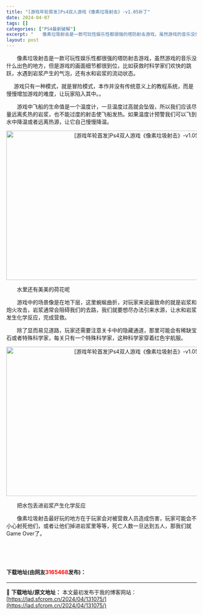 ```yaml
---
title: "[游戏年轮首发]Ps4双人游戏《像素垃圾射击》-v1.05补丁"
date: 2024-04-07
tags: []
categories: ["PS4最新破解"]
excerpt: "　　像素垃圾射击是一款可玩性娱乐性都很强的塔防射击游戏，虽然游戏的音乐没什么出色的地方，但是游戏的画面细节都很到位，比如获救时科学家们欢快的跳跃，水遇到岩浆产生的气泡，还有水和岩浆的流动状态。 &nbsp; &nbsp; &nbsp;游戏只有一种模式，就是冒险模式，本作并没有传统意义上的教程系统，而&hellip;"
layout: post
---
```


 <p>　　像素垃圾射击是一款可玩性娱乐性都很强的塔防射击游戏，虽然游戏的音乐没什么出色的地方，但是游戏的画面细节都很到位，比如获救时科学家们欢快的跳跃，水遇到岩浆产生的气泡，还有水和岩浆的流动状态。</p> <p>&nbsp; &nbsp; &nbsp;游戏只有一种模式，就是冒险模式，本作并没有传统意义上的教程系统，而是慢慢增加游戏的难度，让玩家陷入其中。。</p> <p>　　游戏中飞船的生命值是一个温度计，一旦温度过高就会坠毁，所以我们应该尽量远离炙热的岩浆，也不能过度的射击使飞船发热。如果温度计预警我们可以飞到水中降温或者远离热源，让它自己慢慢降温。</p> <p align="center"><img align="" src="https://lad.sfcrom.cn/wp-content/uploads/2024/04/20240407_66127660cdaae.webp" style="border-width: 0px; border-style: solid; width: 700px; height: 394px;" alt="[游戏年轮首发]Ps4双人游戏《像素垃圾射击》-v1.05补丁" /></p> <p>　　水里还有美美的荷花呢</p> <p>　　游戏中的场景像是在地下层，这里蜿蜒曲折，对玩家来说最致命的就是岩浆和炮火攻击，岩浆通常会阻碍我们的去路，我们就要想尽办法引来水源，让水和岩浆发生化学反应，完成营救。</p> <p>　　除了显而易见道路，玩家还需要注意关卡中的隐藏通道，那里可能会有稀缺宝石或者特殊科学家，每关只有一个特殊科学家，这种科学家穿着红色宇航服。</p> <p align="center"><img align="" src="https://lad.sfcrom.cn/wp-content/uploads/2024/04/20240407_661276612dbfd.webp" style="border-width: 0px; border-style: solid; width: 700px; height: 394px;" alt="[游戏年轮首发]Ps4双人游戏《像素垃圾射击》-v1.05补丁" /></p> <p>　　把水包丢进岩浆产生化学反应</p> <p>　　像素垃圾射击最好玩的地方在于玩家会对被营救人员造成伤害，玩家可能会不小心射死他们，或者让他们掉进岩浆里等等，死亡人数一旦达到五人，那我们就Game Over了。</p> <p>&nbsp;</p> <p>&nbsp;</p> <p><h4>下载地址(由网友<font color="red">3165468</font>发布)：</h4></p> 

---
📖 **下载地址/原文地址：** 本文最初发布于我的博客网站：[https://lad.sfcrom.cn/2024/04/131075/](https://lad.sfcrom.cn/2024/04/131075/)

